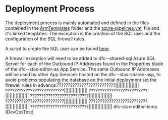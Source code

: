 # Deployment Process

The deployment process is mainly automated and defined in the files contained in the [ArmTemplates](ArmTemplates/) folder and the [azure-pipelines.yml](AzureDevOps/azure-pipelines.yml) file and it's linked templates.  The exception is the creation of the SQL user and the configuration of the SQL firewall rules.

A script to create the SQL user can be found [here](SqlScripts/ServiceAccountCreation.sql).

A firewall exception will need to be added to dfc-<env>-shared-sql Azure SQL Server for each of the Outbound IP Addresses found in the Properties blade of the dfc-<env>-stax-editor-as App Service.  The same Outbound IP Addresses will be used by other App Services hosted on the dfc-<env>-stax-shared-asp, to avoid problems populating the database on the initial deployment set the firewall rules in advance.??????????????????????????||||||||||||||||
??????????????????????????||||||||||||||||
??????????????????????????||||||||||||||||
??????????????????????????||||||||||||||||
??????????????????????????||||||||||||||||
??????????????????????????||||||||||||||||
??????????????????????????||||||||||||||||
dfc-stax-editor-temp (DevOpsTest)
